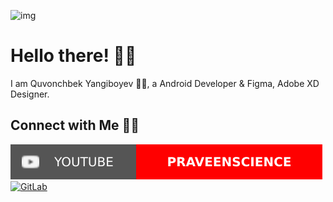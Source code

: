 ![img](https://github.com/ONVETI/ONVETI/raw/main/onvetiforgithub.jpg)

# Hello there! 👋🏻

I am Quvonchbek Yangiboyev 🙋‍♂️, a Android Developer & Figma, Adobe XD Designer.

## Connect with Me 🤝🏻

<a href="https://youtube.com/ONVETI" rel="nofollow"><img src="https://raw.githubusercontent.com/praveenscience/praveenscience/master/soc/yt.svg" alt="YouTube" style="max-width:100%;"></a>
<a href="https://gitlab.com/ONVETI" rel="nofollow"><img src="https://raw.githubusercontent.com/praveenscience/praveenscience/master/soc/gl.svg" alt="GitLab" style="max-width:100%;"></a>
